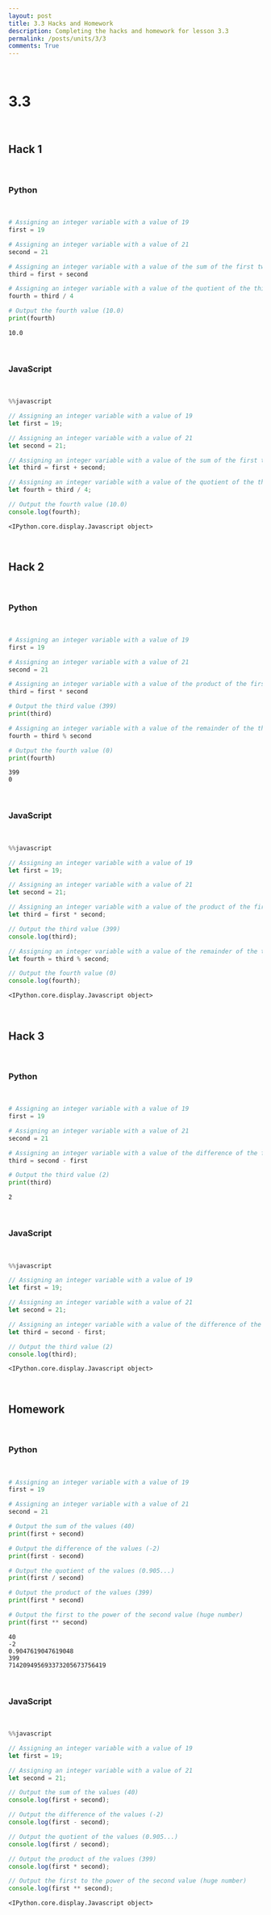 ```yaml
---
layout: post
title: 3.3 Hacks and Homework
description: Completing the hacks and homework for lesson 3.3
permalink: /posts/units/3/3
comments: True
---
```


<br>

# 3.3

<br>

## Hack 1

<br>

### Python

<br>


```python
# Assigning an integer variable with a value of 19
first = 19

# Assigning an integer variable with a value of 21
second = 21

# Assigning an integer variable with a value of the sum of the first two
third = first + second

# Assigning an integer variable with a value of the quotient of the third and 4
fourth = third / 4

# Output the fourth value (10.0)
print(fourth)
```

    10.0


<br>

### JavaScript

<br>


```javascript
%%javascript

// Assigning an integer variable with a value of 19
let first = 19;

// Assigning an integer variable with a value of 21
let second = 21;

// Assigning an integer variable with a value of the sum of the first two
let third = first + second;

// Assigning an integer variable with a value of the quotient of the third and 4
let fourth = third / 4;

// Output the fourth value (10.0)
console.log(fourth);
```


    <IPython.core.display.Javascript object>


<br>

## Hack 2

<br>

### Python

<br>


```python
# Assigning an integer variable with a value of 19
first = 19

# Assigning an integer variable with a value of 21
second = 21

# Assigning an integer variable with a value of the product of the first two
third = first * second

# Output the third value (399)
print(third)

# Assigning an integer variable with a value of the remainder of the third divided by the second
fourth = third % second

# Output the fourth value (0)
print(fourth)
```

    399
    0


<br>

### JavaScript

<br>


```javascript
%%javascript

// Assigning an integer variable with a value of 19
let first = 19;

// Assigning an integer variable with a value of 21
let second = 21;

// Assigning an integer variable with a value of the product of the first two
let third = first * second;

// Output the third value (399)
console.log(third);

// Assigning an integer variable with a value of the remainder of the third divided by the second
let fourth = third % second;

// Output the fourth value (0)
console.log(fourth);
```


    <IPython.core.display.Javascript object>


<br>

## Hack 3

<br>

### Python

<br>


```python
# Assigning an integer variable with a value of 19
first = 19

# Assigning an integer variable with a value of 21
second = 21

# Assigning an integer variable with a value of the difference of the first two
third = second - first

# Output the third value (2)
print(third)
```

    2


<br>

### JavaScript

<br>


```javascript
%%javascript

// Assigning an integer variable with a value of 19
let first = 19;

// Assigning an integer variable with a value of 21
let second = 21;

// Assigning an integer variable with a value of the difference of the first two
let third = second - first;

// Output the third value (2)
console.log(third);
```


    <IPython.core.display.Javascript object>


<br>

## Homework

<br>

### Python

<br>


```python
# Assigning an integer variable with a value of 19
first = 19

# Assigning an integer variable with a value of 21
second = 21

# Output the sum of the values (40)
print(first + second)

# Output the difference of the values (-2)
print(first - second)

# Output the quotient of the values (0.905...)
print(first / second)

# Output the product of the values (399)
print(first * second)

# Output the first to the power of the second value (huge number)
print(first ** second)
```

    40
    -2
    0.9047619047619048
    399
    714209495693373205673756419


<br>

### JavaScript

<br>


```javascript
%%javascript

// Assigning an integer variable with a value of 19
let first = 19;

// Assigning an integer variable with a value of 21
let second = 21;

// Output the sum of the values (40)
console.log(first + second);

// Output the difference of the values (-2)
console.log(first - second);

// Output the quotient of the values (0.905...)
console.log(first / second);

// Output the product of the values (399)
console.log(first * second);

// Output the first to the power of the second value (huge number)
console.log(first ** second);
```


    <IPython.core.display.Javascript object>


